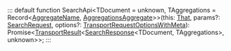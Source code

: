 :::
default function SearchApi<TDocument = unknown, TAggregations = Record<[AggregateName](./AggregateName.md), [AggregationsAggregate](./AggregationsAggregate.md)>>(this: [That](./That.md), params?: [SearchRequest](./SearchRequest.md), options?: [TransportRequestOptionsWithMeta](./TransportRequestOptionsWithMeta.md)): Promise<[TransportResult](./TransportResult.md)<[SearchResponse](./SearchResponse.md)<TDocument, TAggregations>, unknown>>;
:::
